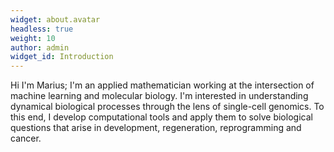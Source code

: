 ```yaml
---
widget: about.avatar
headless: true
weight: 10
author: admin
widget_id: Introduction
---
```


Hi I'm Marius; I'm an applied mathematician working at the intersection of
machine learning and molecular biology. I'm interested in understanding
dynamical biological processes through the lens of single-cell genomics. To this
end, I develop computational tools and apply them to solve biological questions
that arise in development, regeneration, reprogramming and cancer. 
